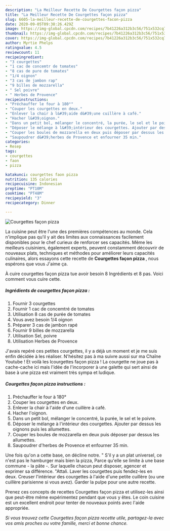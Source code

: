 ```yaml
---
description: "La Meilleur Recette De Courgettes façon pizza"
title: "La Meilleur Recette De Courgettes façon pizza"
slug: 6605-la-meilleur-recette-de-courgettes-facon-pizza
date: 2020-09-05T09:38:26.429Z
image: https://img-global.cpcdn.com/recipes/7b41226a312b3c56/751x532cq70/courgettes-facon-pizza-photo-principale-de-la-recette.jpg
thumbnail: https://img-global.cpcdn.com/recipes/7b41226a312b3c56/751x532cq70/courgettes-facon-pizza-photo-principale-de-la-recette.jpg
cover: https://img-global.cpcdn.com/recipes/7b41226a312b3c56/751x532cq70/courgettes-facon-pizza-photo-principale-de-la-recette.jpg
author: Myrtie Phelps
ratingvalue: 4.5
reviewcount: 11
recipeingredient:
- "3 courgettes"
- "1 cac de concemtr de tomates"
- "8 cas de pure de tomates"
- "1/4 oignon"
- "3 cas de jambon rap"
- "9 billes de mozzarella"
- " Sel poivre"
- " Herbes de Provence"
recipeinstructions:
- "Préchauffer le four à 180°"
- "Couper les courgettes en deux."
- "Enlever la chair à l&#39;aide d&#39;une cuillère à café."
- "Hacher l&#39;oignon."
- "Dans un petit bol, mélanger le concentré, la purée, le sel et le poivre."
- "Déposer le mélange à l&#39;intérieur des courgettes. Ajouter par dessus les oignons puis les allumettes."
- "Couper les boules de mozzarella en deux puis déposer par dessus les allumettes."
- "Saupoudrer d&#39;herbes de Provence et enfourner 35 min."
categories:
- Resep
tags:
- courgettes
- faon
- pizza

katakunci: courgettes faon pizza 
nutrition: 135 calories
recipecuisine: Indonesian
preptime: "PT10M"
cooktime: "PT48M"
recipeyield: "3"
recipecategory: Dinner

---
```



![Courgettes façon pizza](https://img-global.cpcdn.com/recipes/7b41226a312b3c56/751x532cq70/courgettes-facon-pizza-photo-principale-de-la-recette.jpg)

La cuisine peut être l'une des premières compétences au monde. Cela n'implique pas qu'il y ait des limites aux connaissances facilement disponibles pour le chef curieux de renforcer ses capacités. Même les meilleurs cuisiniers, également experts, peuvent constamment découvrir de nouveaux plats, techniques et méthodes pour améliorer leurs capacités culinaires, alors essayons cette recette de <strong> Courgettes façon pizza </strong>, nous espérons que vous J'aime ça.

<!--inarticleads1-->

À cuire courgettes façon pizza tue avoir besoin 8 Ingrédients et 8 pas. Voici comment vous cuire cette.

##### Ingrédients de courgettes façon pizza :

1. Fournir 3 courgettes
1. Fournir 1 cac de concemtré de tomates
1. Utilisation 8 cas de purée de tomates
1. Vous avez besoin 1/4 oignon
1. Préparer 3 cas de jambon rapé
1. Fournir 9 billes de mozzarella
1. Utilisation  Sel, poivre
1. Utilisation  Herbes de Provence


J&#39;avais repéré ces petites courgettes, il y a déjà un moment et je me suis enfin décidée à les réaliser. N&#39;hésitez pas à ma suivre aussi sur ma Chaîne Youtube ! Et voilà les lcourgettes façon pizza ! La courgette ne joue pas à cache-cache ici mais l&#39;idée de l&#39;incorporer à une galette qui sert ainsi de base à une pizza est vraiment très sympa et ludique. 

<!--inarticleads2-->

##### Courgettes façon pizza instructions :

1. Préchauffer le four à 180°
1. Couper les courgettes en deux.
1. Enlever la chair à l&#39;aide d&#39;une cuillère à café.
1. Hacher l&#39;oignon.
1. Dans un petit bol, mélanger le concentré, la purée, le sel et le poivre.
1. Déposer le mélange à l&#39;intérieur des courgettes. Ajouter par dessus les oignons puis les allumettes.
1. Couper les boules de mozzarella en deux puis déposer par dessus les allumettes.
1. Saupoudrer d&#39;herbes de Provence et enfourner 35 min.


Une fois qu&#39;on a cette base, on décline notre. &#34; S&#39;il y a un plat universel, ce n&#39;est pas le hamburger mais bien la pizza, Parce qu&#39;elle se limite à une base commune - la pâte -. Sur laquelle chacun peut disposer, agencer et exprimer sa différence. &#34;Attali. Laver les courgettes puis fendez-les en deux. Creuser l&#39;intérieur des courgettes à l&#39;aide d&#39;une petite cuillère (ou une cuillère parisienne si vous avez). Garder la pulpe pour une autre recette. 

<!--inarticleads1-->

<p>
Prenez ces concepts de recettes Courgettes façon pizza et utilisez-les ainsi que peut-être même expérimentez pendant que vous y êtes. Le coin cuisine est un excellent endroit pour tenter de nouveaux points avec l'aide appropriée.
</p>

<p>
<i>Si vous trouvez cette Courgettes façon pizza recette utile, partagez-la avec vos amis proches ou votre famille, merci et bonne chance.</i>
</p>
